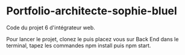 # Portfolio-architecte-sophie-bluel
Code du projet 6 d'intégrateur web.

Pour lancer le projet, clonez le puis placez vous sur Back End dans le terminal, tapez les commandes npm install puis npm start.
